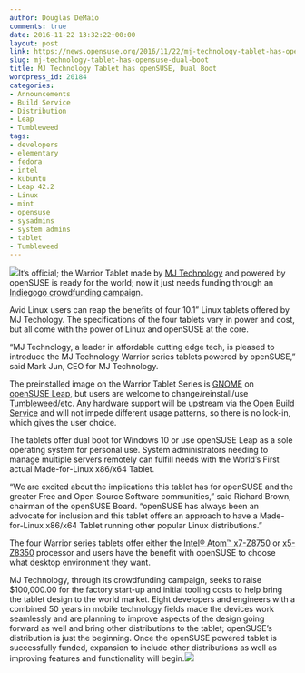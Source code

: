 ```yaml
---
author: Douglas DeMaio
comments: true
date: 2016-11-22 13:32:22+00:00
layout: post
link: https://news.opensuse.org/2016/11/22/mj-technology-tablet-has-opensuse-dual-boot/
slug: mj-technology-tablet-has-opensuse-dual-boot
title: MJ Technology Tablet has openSUSE, Dual Boot
wordpress_id: 20184
categories:
- Announcements
- Build Service
- Distribution
- Leap
- Tumbleweed
tags:
- developers
- elementary
- fedora
- intel
- kubuntu
- Leap 42.2
- Linux
- mint
- opensuse
- sysadmins
- system admins
- tablet
- Tumbleweed
---
```


![](https://c1.iggcdn.com/indiegogo-media-prod-cld/image/upload/c_limit,w_620/v1479660085/ozpcair10zqswbzqf9vm.png)It’s official; the Warrior Tablet made by [MJ Technology](https://www.facebook.com/MJ-Technology-LLC-576568032444682/) and powered by openSUSE is ready for the world; now it just needs funding through an [Indiegogo crowdfunding campaign](https://www.indiegogo.com/projects/first-true-linux-x86-and-x64-tablet#/).

Avid Linux users can reap the benefits of four 10.1” Linux tablets offered by MJ Techology. The specifications of the four tablets vary in power and cost, but all come with the power of Linux and openSUSE at the core.

“MJ Technology, a leader in affordable cutting edge tech, is pleased to introduce the MJ Technology Warrior series tablets powered by openSUSE,” said Mark Jun, CEO for MJ Technology.

The preinstalled image on the Warrior Tablet Series is [GNOME](https://www.gnome.org/) on [openSUSE Leap](https://en.opensuse.org/Portal:Leap), but users are welcome to change/reinstall/use [Tumbleweed](https://en.opensuse.org/Portal:Tumbleweed)/etc. Any hardware support will be upstream via the [Open Build Service](https://build.opensuse.org/) and will not impede different usage patterns, so there is no lock-in, which gives the user choice.

The tablets offer dual boot for Windows 10 or use openSUSE Leap as a sole operating system for personal use. System administrators needing to manage multiple servers remotely can fulfill needs with the World’s First actual Made-for-Linux x86/x64 Tablet.

<!-- more -->“We are excited about the implications this tablet has for openSUSE and the greater Free and Open Source Software communities,” said Richard Brown, chairman of the openSUSE Board. “openSUSE has always been an advocate for inclusion and this tablet offers an approach to have a Made-for-Linux x86/x64 Tablet running other popular Linux distributions.”

The four Warrior series tablets offer either the [Intel® Atom™ x7-Z8750](//ark.intel.com/products/93362/Intel-Atom-x7-Z8750-Processor-2M-Cache-up-to-2_56-GHz) or [x5-Z8350](//ark.intel.com/products/93361/Intel-Atom-x5-Z8350-Processor-2M-Cache-up-to-1_92-GHz) processor and users have the benefit with openSUSE to choose what desktop environment they want.

MJ Technology, through its crowdfunding campaign, seeks to raise $100,000.00 for the factory start-up and initial tooling costs to help bring the tablet design to the world market. Eight developers and engineers with a combined 50 years in mobile technology fields made the devices work seamlessly and are planning to improve aspects of the design going forward as well and bring other distributions to the tablet; openSUSE’s distribution is just the beginning. Once the openSUSE powered tablet is successfully funded, expansion to include other distributions as well as improving features and functionality will begin.![](https://c1.iggcdn.com/indiegogo-media-prod-cld/image/upload/c_limit,w_620/v1479752925/w6y3vx6z7y6hynjfmhpv.png)

